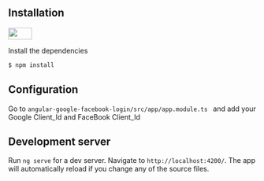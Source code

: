 ## Installation

<img src="http://res.cloudinary.com/dizkwji5k/image/upload/v1595908845/wbdgun6hx6bodvnl55ju.jpg" height="24" width="48">

Install the dependencies

```sh
$ npm install
```

## Configuration
Go to `angular-google-facebook-login/src/app/app.module.ts ` and add your Google Client_Id and FaceBook Client_Id

## Development server

Run `ng serve` for a dev server. Navigate to `http://localhost:4200/`. The app will automatically reload if you change any of the source files.
